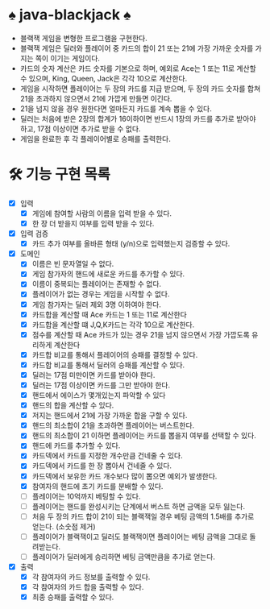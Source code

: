 # ♠️ java-blackjack ♠️

- 블랙잭 게임을 변형한 프로그램을 구현한다.
- 블랙잭 게임은 딜러와 플레이어 중 카드의 합이 21 또는 21에 가장 가까운 숫자를 가지는 쪽이 이기는 게임이다.
- 카드의 숫자 계산은 카드 숫자를 기본으로 하며, 예외로 Ace는 1 또는 11로 계산할 수 있으며, King, Queen, Jack은 각각 10으로 계산한다.
- 게임을 시작하면 플레이어는 두 장의 카드를 지급 받으며, 두 장의 카드 숫자를 합쳐 21을 초과하지 않으면서 21에 가깝게 만들면 이긴다.
- 21을 넘지 않을 경우 원한다면 얼마든지 카드를 계속 뽑을 수 있다.
- 딜러는 처음에 받은 2장의 합계가 16이하이면 반드시 1장의 카드를 추가로 받아야 하고, 17점 이상이면 추가로 받을 수 없다.
- 게임을 완료한 후 각 플레이어별로 승패를 출력한다.

# 🛠️ 기능 구현 목록

- [x] 입력
    - [x] 게임에 참여할 사람의 이름을 입력 받을 수 있다.
    - [x] 한 장 더 받을지 여부를 입력 받을 수 있다.
- [x] 입력 검증
    - [x] 카드 추가 여부를 올바른 형태 (y/n)으로 입력했는지 검증할 수 있다.
- [x] 도메인
    - [x] 이름은 빈 문자열일 수 없다.
    - [x] 게임 참가자의 핸드에 새로운 카드를 추가할 수 있다.
    - [x] 이름이 중복되는 플레이어는 존재할 수 없다.
    - [x] 플레이어가 없는 경우는 게임을 시작할 수 없다.
    - [x] 게임 참가자는 딜러 제외 3명 이하여야 한다.
    - [x] 카드합을 계산할 때 Ace 카드는 1 또는 11로 계산한다
    - [x] 카드합을 계산할 떄 J,Q,K카드는 각각 10으로 계산한다.
    - [x] 점수를 계산할 때 Ace 카드가 있는 경우 21을 넘지 않으면서 가장 가깝도록 유리하게 계산한다
    - [x] 카드합 비교를 통해서 플레이어의 승패를 결정할 수 있다.
    - [x] 카드합 비교를 통해서 딜러의 승패를 계산할 수 있다.
    - [x] 딜러는 17점 미만이면 카드를 받아야 한다.
    - [x] 딜러는 17점 이상이면 카드를 그만 받아야 한다.
    - [x] 핸드에서 에이스가 몇개있는지 파악할 수 있다
    - [x] 핸드의 합을 계산할 수 있다.
    - [x] 저지는 핸드에서 21에 가장 가까운 합을 구할 수 있다.
    - [x] 핸드의 최소합이 21을 초과하면 플레이어는 버스트한다.
    - [x] 핸드의 최소합이 21 이하면 플레이어는 카드를 뽑을지 여부를 선택할 수 있다.
    - [x] 핸드에 카드를 추가할 수 있다.
    - [x] 카드덱에서 카드를 지정한 개수만큼 건네줄 수 있다.
    - [x] 카드덱에서 카드를 한 장 뽑아서 건네줄 수 있다.
    - [x] 카드덱에서 보유한 카드 개수보다 많이 뽑으면 예외가 발생한다.
    - [x] 참여자의 핸드에 초기 카드를 분배할 수 있다.
    - [ ] 플레이어는 10억까지 베팅할 수 있다.
    - [ ] 플레이어는 핸드를 완성시키는 단계에서 버스트 하면 금액을 모두 잃는다.
    - [ ] 처음 두 장의 카드 합이 21이 되는 블랙잭일 경우 베팅 금액의 1.5배를 추가로 얻는다. (소숫점 제거)
    - [ ] 플레이어가 블랙잭이고 딜러도 블랙잭이면 플레이어는 베팅 금액을 그대로 돌려받는다.
    - [ ] 플레이어가 딜러에게 승리하면 베팅 금액만큼을 추가로 얻는다.
- [x] 출력
    - [x] 각 참여자의 카드 정보를 출력할 수 있다.
    - [x] 각 참여자의 카드 합을 출력할 수 있다.
    - [x] 최종 승패를 출력할 수 있다.
